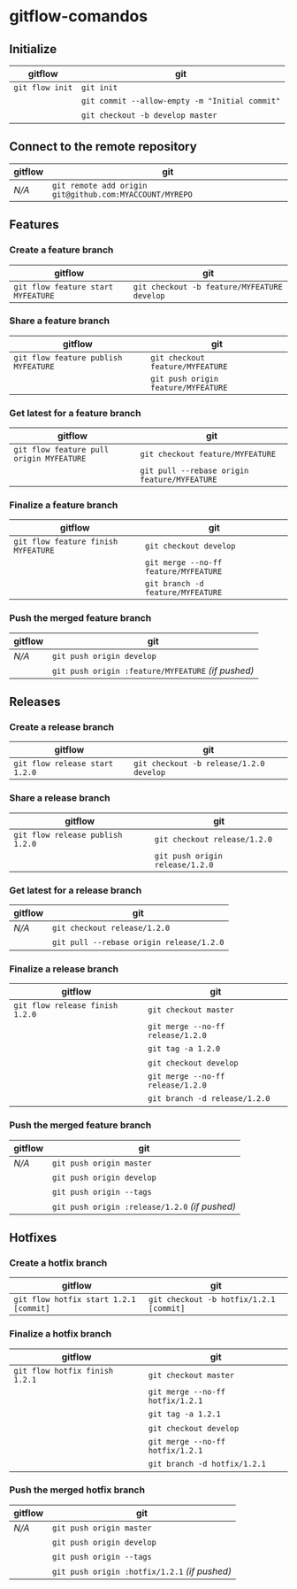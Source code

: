 # gitflow-comandos

## Initialize

gitflow | git
--------|-----
`git flow init` | `git init`
&nbsp; | `git commit --allow-empty -m "Initial commit"`
&nbsp; | `git checkout -b develop master`


## Connect to the remote repository

gitflow | git
--------|-----
_N/A_ | `git remote add origin git@github.com:MYACCOUNT/MYREPO`


## Features

### Create a feature branch

gitflow | git
--------|-----
`git flow feature start MYFEATURE` | `git checkout -b feature/MYFEATURE develop`


### Share a feature branch

gitflow | git
--------|-----
`git flow feature publish MYFEATURE` | `git checkout feature/MYFEATURE`
&nbsp; | `git push origin feature/MYFEATURE`


### Get latest for a feature branch

gitflow | git
--------|-----
`git flow feature pull origin MYFEATURE` | `git checkout feature/MYFEATURE`
&nbsp; | `git pull --rebase origin feature/MYFEATURE`


### Finalize a feature branch

gitflow | git
--------|-----
`git flow feature finish MYFEATURE` | `git checkout develop`
&nbsp; | `git merge --no-ff feature/MYFEATURE`
&nbsp; | `git branch -d feature/MYFEATURE`


### Push the merged feature branch

gitflow | git
--------|-----
_N/A_ | `git push origin develop`
&nbsp; | `git push origin :feature/MYFEATURE` _(if pushed)_


## Releases

### Create a release branch

gitflow | git
--------|-----
`git flow release start 1.2.0` | `git checkout -b release/1.2.0 develop`


### Share a release branch

gitflow | git
--------|-----
`git flow release publish 1.2.0` | `git checkout release/1.2.0`
&nbsp; | `git push origin release/1.2.0`


### Get latest for a release branch

gitflow | git
--------|-----
_N/A_ | `git checkout release/1.2.0`
&nbsp; | `git pull --rebase origin release/1.2.0`


### Finalize a release branch

gitflow | git
--------|-----
`git flow release finish 1.2.0` | `git checkout master`
&nbsp; | `git merge --no-ff release/1.2.0`
&nbsp; | `git tag -a 1.2.0`
&nbsp; | `git checkout develop`
&nbsp; | `git merge --no-ff release/1.2.0`
&nbsp; | `git branch -d release/1.2.0`


### Push the merged feature branch

gitflow | git
--------|-----
_N/A_ | `git push origin master`
&nbsp; | `git push origin develop`
&nbsp; | `git push origin --tags`
&nbsp; | `git push origin :release/1.2.0` _(if pushed)_


## Hotfixes

### Create a hotfix branch

gitflow | git
--------|-----
`git flow hotfix start 1.2.1 [commit]` | `git checkout -b hotfix/1.2.1 [commit]`


### Finalize a hotfix branch

gitflow | git
--------|-----
`git flow hotfix finish 1.2.1` | `git checkout master`
&nbsp; | `git merge --no-ff hotfix/1.2.1`
&nbsp; | `git tag -a 1.2.1`
&nbsp; | `git checkout develop`
&nbsp; | `git merge --no-ff hotfix/1.2.1`
&nbsp; | `git branch -d hotfix/1.2.1`


### Push the merged hotfix branch

gitflow | git
--------|-----
_N/A_ | `git push origin master`
&nbsp; | `git push origin develop`
&nbsp; | `git push origin --tags`
&nbsp; | `git push origin :hotfix/1.2.1` _(if pushed)_

